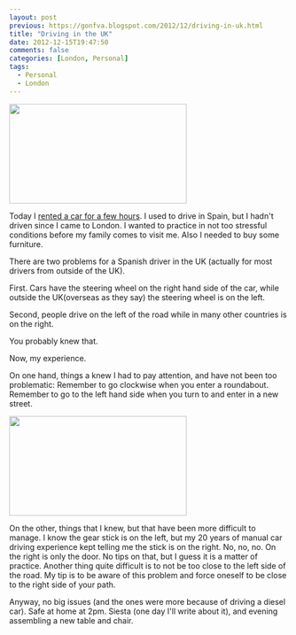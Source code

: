 ```yaml
---
layout: post
previous: https://gonfva.blogspot.com/2012/12/driving-in-uk.html
title: "Driving in the UK"
date: 2012-12-15T19:47:50
comments: false
categories: [London, Personal]
tags:
  - Personal
  - London
---
```


<img height="180" src="http://2.bp.blogspot.com/-uSdAKZZk4q8/UMzFl2iSPZI/AAAAAAAAAYo/biTxEmCNF4Q/s320/DSC_0066.jpg" width="320" />

Today I [rented a car for a few hours](http://www.zipcar.com/). I used to drive in Spain, but I hadn't driven since I came to London. I wanted to practice in not too stressful conditions before my family comes to visit me. Also I needed to buy some furniture.


There are two problems for a Spanish driver in the UK (actually for most drivers from outside of the UK).

First. Cars have the steering wheel on the right hand side of the car, while outside the UK(overseas as they say) the steering wheel is on the left.

Second, people drive on the left of the road while in many other countries is on the right.

You probably knew that.

Now, my experience.




On one hand, things a knew I had to pay attention, and have not been too problematic: Remember to go clockwise when you enter a roundabout. Remember to go to the left hand side when you turn to and enter in a new street.

<img height="180" src="http://4.bp.blogspot.com/-nTfsCUlDDb8/UMzTzeR784I/AAAAAAAAAY4/V4I3l_nnKrU/s320/DSC_0065.jpg" width="320" />

On the other, things that I knew, but that have been more difficult to manage. I know the gear stick is on the left, but my 20 years of manual car driving experience kept telling me the stick is on the right. No, no, no. On the right is only the door. No tips on that, but I guess it is a matter of practice. Another thing quite difficult is to not be too close to the left side of the road. My tip is to be aware of this problem and force oneself to be close to the right side of your path.

Anyway, no big issues (and the ones were more because of driving a diesel car). Safe at home at 2pm. Siesta (one day I'll write about it), and evening assembling a new table and chair.

